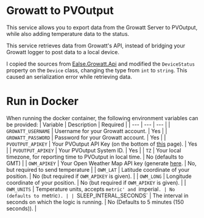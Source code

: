 # Growatt to PVOutput

This service allows you to export data from the Growatt Server to PVOutput, while also adding temperature data to the status.

This service retrieves data from Growatt's API, instead of bridging your Growatt logger to post data to a local device.

I copied the sources from [Ealse.Growatt.Api](https://github.com/ealse/GrowattApi) and modified the `DeviceStatus` property on the `Device` class, changing the type from `int` to `string`. This caused an serialization error while retrieving data.

# Run in Docker 
When running the docker container, the following environment variables can be provided:
| Variable | Description | Required |
| --- | --- | --- |
| `GROWATT_USERNAME` | Username for your Growatt account. | Yes |
| `GROWATT_PASSWORD` | Password for your Growatt account. | Yes |
| `PVOUTPUT_APIKEY`  | Your PVOutput API Key (on the bottom of [this](https://pvoutput.org/account.jsp) page). | Yes |
| `PVOUTPUT_APIKEY`  | Your PVOutput System ID. | Yes |
| `TZ` | Your local timezone, for reporting time to PVOutput in local time. | No (defaults to GMT) |
| `OWM_APIKEY` | Your Open Weather Map API key (generate [here](https://home.openweathermap.org/api_keys). | No, but required to send temperature |
| `OWM_LAT` | Latitude coordinate of your position. | No (but required if `OWM_APIKEY` is given). |
| `OWM_LONG` | Longitude coordinate of your position. | No (but required if `OWM_APIKEY` is given). |
| `OWM_UNITS` | Temperature units, accepts `metric' and `imperial`. | No (defaults to `metric`). |
| `SLEEP_INTERAL_SECONDS` | The interval in seconds on which the logic is running. | No (Defaults to 5 minutes (150 seconds)). |
